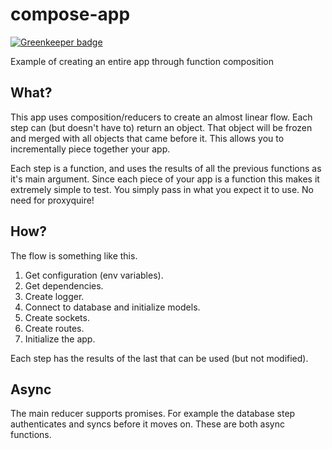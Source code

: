 # compose-app

[![Greenkeeper badge](https://badges.greenkeeper.io/JustinDFuller/compose-app.svg)](https://greenkeeper.io/)

Example of creating an entire app through function composition

## What?

This app uses composition/reducers to create an almost linear flow. Each step can (but doesn't have to) return an object. That object will be frozen and merged with all objects that came before it. This allows you to incrementally piece together your app.

Each step is a function, and uses the results of all the previous functions as it's main argument. Since each piece of your app is a function this makes it extremely simple to test. You simply pass in what you expect it to use. No need for proxyquire!

## How?

The flow is something like this.

1. Get configuration (env variables).
2. Get dependencies.
3. Create logger.
4. Connect to database and initialize models.
5. Create sockets.
6. Create routes.
7. Initialize the app.


Each step has the results of the last that can be used (but not modified).

## Async

The main reducer supports promises. For example the database step authenticates and syncs before it moves on. These are both async functions.
